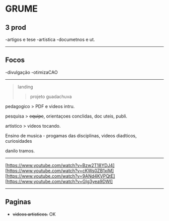 # GRUME

## 3 prod

-artigos e tese
-artistica
-documetnos e ut.

---

## Focos

-divulgação
-otimizaCAO

---

>landing
>>projeto guadachuva

pedagogico > PDF e videos intru.

pesquisa > ~~equipe~~, orientaçoes conclidas, doc uteis, publi.

artistico > videos tocando.

Ensino de musica - progamas das disciplinas, videos diadticos, curiosidades

danilo tramos.

---

[https://www.youtube.com/watch?v=Bzw2T18YDJ4]
[https://www.youtube.com/watch?v=cKWs0ZB1xiM]
[https://www.youtube.com/watch?v=9ANd4KVPQtE]
[https://www.youtube.com/watch?v=Glg3yea9DWI]

---

## Paginas

- ~~videos artisticos.~~ OK
